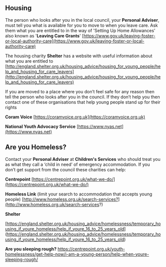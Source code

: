 
## Housing

The person who looks after you in the local council, your **Personal Adviser**, must tell you what is available for you to move to when you leave care. Ask them what you are entitled to in the way of  'Setting Up Home Allowances' also known as '**Leaving Care Grants**'
[https://www.gov.uk/leaving-foster-or-local-authority-care](https://www.gov.uk/leaving-foster-or-local-authority-care)

The housing charity **Shelter** has a website with useful information about what you are entitled to
[http://england.shelter.org.uk/housing_advice/housing_for_young_people/help_and_housing_for_care_leavers](http://england.shelter.org.uk/housing_advice/housing_for_young_people/help_and_housing_for_care_leavers)

If you are moved to a place where you don’t feel safe for any reason then tell the person who looks after you in the council. If they don’t help you then contact one of these organisations that help young people stand up for their rights

**Coram Voice** [https://coramvoice.org.uk](https://coramvoice.org.uk)

**National Youth Advocacy Service** [https://www.nyas.net](https://www.nyas.net)

## Are you Homeless?

Contact your **Personal Adviser** at **Children's Services** who should treat you as what they call a ‘child in need’ of emergency accommodation. If you don’t get support from the council these charities can help:

**Centrepoint** [https://centrepoint.org.uk/what-we-do/](https://centrepoint.org.uk/what-we-do/)

**Homeless Link** (limit your search to accommodation that accepts young people)
[http://www.homeless.org.uk/search-services?](http://www.homeless.org.uk/search-services?)


**Shelter**  

[https://england.shelter.org.uk/housing_advice/homelessness/temporary_housing_if_youre_homeless/help_if_youre_16_to_25_years_old]
(https://england.shelter.org.uk/housing_advice/homelessness/temporary_housing_if_youre_homeless/help_if_youre_16_to_25_years_old)


**Are you sleeping rough?**
https://centrepoint.org.uk/youth-homelessness/get-help-now/i-am-a-young-person/help-when-youre-sleeping-rough/
